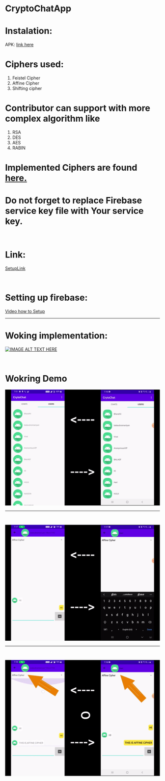 # CryptoChatApp

# Instalation:
APK: [link here](https://github.com/RandomCodersVision/CrytoChatApp/blob/master/app/build/outputs/apk/debug/app-debug.apk)

# Ciphers used:
1. Feistel Cipher
2. Affine Cipher 
3. Shifting cipher

# Contributor can support with more complex algorithm like
1. RSA
2. DES
3. AES
4. RABIN

# Implemented Ciphers are found [here.](https://github.com/RandomCodersVision/CrytoChatApp/tree/master/app/src/main/java/com/example/crytochat/AffineChiper)

# Do not forget to replace Firebase service key file with Your service key.
<br>

# Link: 
[SetupLink](https://firebase.google.com/docs/admin/setup)

<br>

# Setting up firebase:
[Video how to Setup](https://www.youtube.com/watch?v=kts-yg-2vkg)

***

# Woking implementation:

<!--[Working video](https://www.youtube.com/watch?v=snI2-9CENwI)-->

[![IMAGE ALT TEXT HERE](https://img.youtube.com/vi/snI2-9CENwI/0.jpg)](https://www.youtube.com/watch?v=snI2-9CENwI)

<br>

# Wokring Demo

![](https://github.com/engineerscodes/JavaWorkSpaceHUB/blob/master/OopsLab/demo3%20(1).gif)

<hr><br>

![](https://github.com/engineerscodes/JavaWorkSpaceHUB/blob/master/OopsLab/demo3%20(2).gif)

<hr><br>

![](https://github.com/engineerscodes/JavaWorkSpaceHUB/blob/master/OopsLab/demo.gif)

